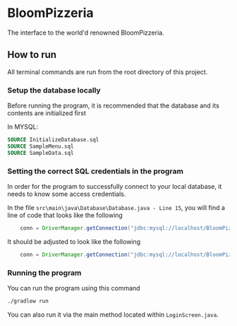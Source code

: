 # BloomPizzeria

The interface to the world'd renowned BloomPizzeria.

## How to run

All terminal commands are run from the root directory of this project.

### Setup the database locally

Before running the program, it is recommended that the database and its contents are initialized first

In MYSQL:

```sql
SOURCE InitializeDatabase.sql
SOURCE SampleMenu.sql
SOURCE SampleData.sql
```

### Setting the correct SQL credentials in the program

In order for the program to successfully connect to your local database, it needs to know some access credentials.

In the file `src\main\java\Database\Database.java - Line 15`, you will find a line of code that looks like the following

```java
    conn = DriverManager.getConnection("jdbc:mysql://localhost/BloomPizzeria", "root", "root");
```

It should be adjusted to look like the following

```java
    conn = DriverManager.getConnection("jdbc:mysql://localhost/BloomPizzeria", "<YOUR USER HERE>", "<YOUR PASSWORD HERE>");
```

### Running the program

You can run the program using this command

```sh
./gradlew run
```

You can also run it via the main method located within `LoginScreen.java`.
